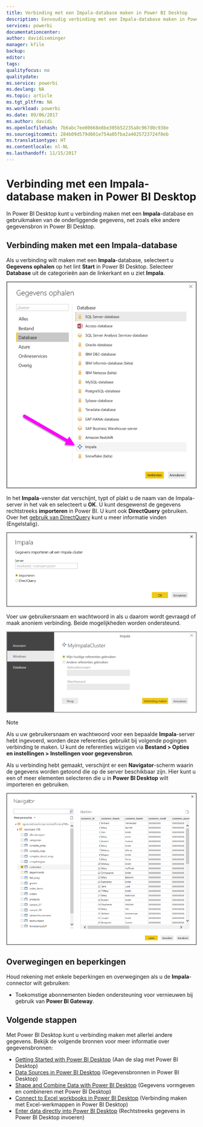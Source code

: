 ```yaml
---
title: Verbinding met een Impala-database maken in Power BI Desktop
description: Eenvoudig verbinding met een Impala-database maken in Power BI Desktop en deze gebruiken
services: powerbi
documentationcenter: 
author: davidiseminger
manager: kfile
backup: 
editor: 
tags: 
qualityfocus: no
qualitydate: 
ms.service: powerbi
ms.devlang: NA
ms.topic: article
ms.tgt_pltfrm: NA
ms.workload: powerbi
ms.date: 09/06/2017
ms.author: davidi
ms.openlocfilehash: 7b6abc7ee00668e8be305b52235a8c967d0c938e
ms.sourcegitcommit: 284b09d579d601e754a05fba2a4025723724f8eb
ms.translationtype: HT
ms.contentlocale: nl-NL
ms.lasthandoff: 11/15/2017
---
```

# <a name="connect-to-an-impala-database-in-power-bi-desktop"></a>Verbinding met een Impala-database maken in Power BI Desktop
In Power BI Desktop kunt u verbinding maken met een **Impala**-database en gebruikmaken van de onderliggende gegevens, net zoals elke andere gegevensbron in Power BI Desktop.

## <a name="connect-to-an-impala-database"></a>Verbinding maken met een Impala-database
Als u verbinding wilt maken met een **Impala**-database, selecteert u **Gegevens ophalen** op het lint **Start** in Power BI Desktop. Selecteer **Database** uit de categorieën aan de linkerkant en u ziet **Impala**.

![](media/desktop-connect-impala/connect_impala_2.png)

In het **Impala**-venster dat verschijnt, typt of plakt u de naam van de Impala-server in het vak en selecteert u **OK**. U kunt desgewenst de gegevens rechtstreeks **importeren** in Power BI. U kunt ook **DirectQuery** gebruiken. Over het [gebruik van DirectQuery](desktop-use-directquery.md) kunt u meer informatie vinden (Engelstalig).

![](media/desktop-connect-impala/connect_impala_3a.png)

Voer uw gebruikersnaam en wachtwoord in als u daarom wordt gevraagd of maak anoniem verbinding. Beide mogelijkheden worden ondersteund.

![](media/desktop-connect-impala/connect_impala_4.png)

> [!NOTE]
> Als u uw gebruikersnaam en wachtwoord voor een bepaalde **Impala**-server hebt ingevoerd, worden deze referenties gebruikt bij volgende pogingen verbinding te maken. U kunt de referenties wijzigen via **Bestand > Opties en instellingen > Instellingen voor gegevensbron**.
> 
> 

Als u verbinding hebt gemaakt, verschijnt er een **Navigator**-scherm waarin de gegevens worden getoond die op de server beschikbaar zijn. Hier kunt u een of meer elementen selecteren die u in **Power BI Desktop** wilt importeren en gebruiken.

![](media/desktop-connect-impala/connect_impala_5.png)

## <a name="considerations-and-limitations"></a>Overwegingen en beperkingen
Houd rekening met enkele beperkingen en overwegingen als u de **Impala**-connector wilt gebruiken:

* Toekomstige abonnementen bieden ondersteuning voor vernieuwen bij gebruik van **Power BI Gateway**.

## <a name="next-steps"></a>Volgende stappen
Met Power BI Desktop kunt u verbinding maken met allerlei andere gegevens. Bekijk de volgende bronnen voor meer informatie over gegevensbronnen:

* [Getting Started with Power BI Desktop](desktop-getting-started.md) (Aan de slag met Power BI Desktop)
* [Data Sources in Power BI Desktop](desktop-data-sources.md) (Gegevensbronnen in Power BI Desktop)
* [Shape and Combine Data with Power BI Desktop](desktop-shape-and-combine-data.md) (Gegevens vormgeven en combineren met Power BI Desktop)
* [Connect to Excel workbooks in Power BI Desktop](desktop-connect-excel.md) (Verbinding maken met Excel-werkmappen in Power BI Desktop)   
* [Enter data directly into Power BI Desktop](desktop-enter-data-directly-into-desktop.md) (Rechtstreeks gegevens in Power BI Desktop invoeren)   

